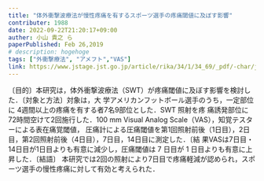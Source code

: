 ```yaml
---
title: "体外衝撃波療法が慢性疼痛を有するスポーツ選手の疼痛閾値に及ぼす影響"
contributer: 1988
date: 2022-09-22T21:20:17+09:00
auther: 小山 貴之 ら
paperPublished: Feb 26,2019
# description: hogehoge
tags: ["外衝撃療法", "アメフト","VAS"]
link: https://www.jstage.jst.go.jp/article/rika/34/1/34_69/_pdf/-char/ja
---
```

〔目的〕本研究は，体外衝撃波療法（SWT）が疼痛閾値に及ぼす影響を検討した．〔対象と方法〕対象は，大
学アメリカンフットボール選手のうち，一定部位に 4週間以上の疼痛を有する者7名9部位とした．SWT 照射を疼
痛誘発部位に72時間空けて2回施行した．100 mm Visual Analog Scale（VAS），知覚テスターによる表在痛覚閾値，
圧痛計による圧痛閾値を第1回照射前後（1日目），2日目，第2回照射前後（4日目），7日目，14日目に測定した．〔結
果VASは7日目・14日目が1日目よりも有意に減少し，圧痛閾値は 7 日目が 1 日目よりも有意に上昇した．〔結語〕
本研究では2回の照射により7日目で疼痛軽減が認められ，スポーツ選手の慢性疼痛に対して有効と考えられた．